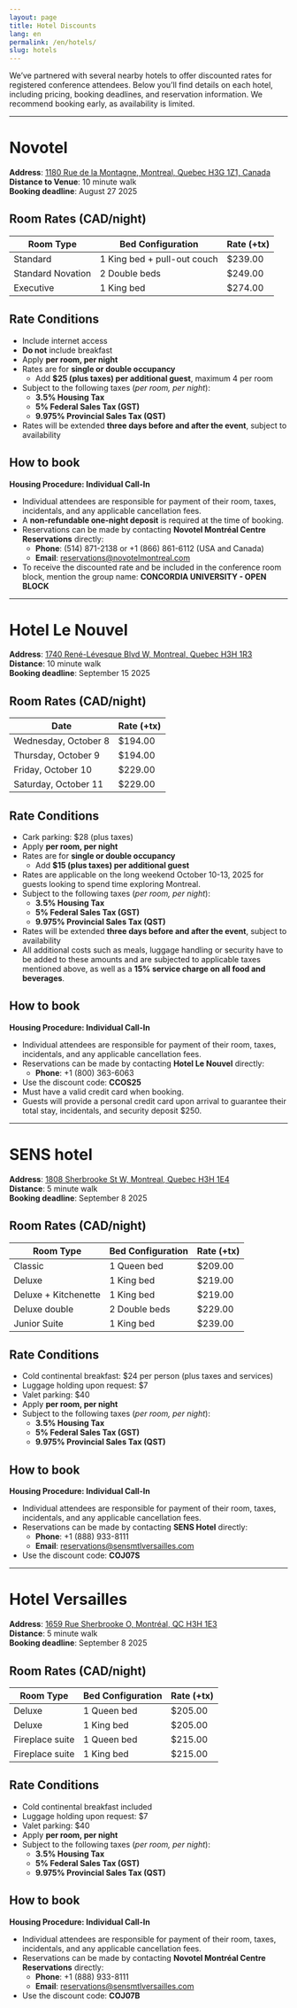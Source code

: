 ```yaml
---
layout: page
title: Hotel Discounts
lang: en
permalink: /en/hotels/
slug: hotels
---
```


We’ve partnered with several nearby hotels to offer discounted rates for registered conference attendees. Below you’ll find details on each hotel, including pricing, booking deadlines, and reservation information. We recommend booking early, as availability is limited.

---
# Novotel

**Address**: [1180 Rue de la Montagne, Montreal, Quebec H3G 1Z1, Canada](https://maps.app.goo.gl/aG5UW4ULqqUQkB2x8) \
**Distance to Venue**: 10 minute walk \
**Booking deadline**: August 27 2025

## Room Rates (CAD/night)

| Room Type             | Bed Configuration               | Rate (+tx) |
|-----------------------|---------------------------------|------------------|
| Standard              | 1 King bed + pull-out couch     | $239.00          |
| Standard Novation     | 2 Double beds                   | $249.00          |
| Executive             | 1 King bed                      | $274.00          |

## Rate Conditions

- Include internet access
- **Do not** include breakfast
- Apply **per room, per night**
- Rates are for **single or double occupancy**
  - Add **$25 (plus taxes) per additional guest**, maximum 4 per room
- Subject to the following taxes (*per room, per night*):
  - **3.5% Housing Tax**
  - **5% Federal Sales Tax (GST)**
  - **9.975% Provincial Sales Tax (QST)**
- Rates will be extended **three days before and after the event**, subject to availability

## How to book

**Housing Procedure: Individual Call-In**

- Individual attendees are responsible for payment of their room, taxes, incidentals, and any applicable cancellation fees.
- A **non-refundable one-night deposit** is required at the time of booking.
- Reservations can be made by contacting **Novotel Montréal Centre Reservations** directly:
  - **Phone**: (514) 871-2138 or +1 (866) 861-6112 (USA and Canada)
  - **Email**: [reservations@novotelmontreal.com](mailto:reservations@novotelmontreal.com)
- To receive the discounted rate and be included in the conference room block, mention the group name:
  **CONCORDIA UNIVERSITY - OPEN BLOCK**

---
# Hotel Le Nouvel

**Address**: [1740 René-Lévesque Blvd W, Montreal, Quebec H3H 1R3](https://maps.app.goo.gl/EEGD3E91MGS6DXkV8) \
**Distance**: 10 minute walk \
**Booking deadline**: September 15 2025

## Room Rates (CAD/night)

| Date                  |  Rate (+tx) |
|-----------------------|------------------|
| Wednesday, October 8  | $194.00          |
| Thursday, October 9   | $194.00          |
| Friday, October 10    | $229.00          |
| Saturday, October 11  | $229.00          |

## Rate Conditions

- Cark parking: $28 (plus taxes)
- Apply **per room, per night**
- Rates are for **single or double occupancy**
  - Add **$15 (plus taxes) per additional guest**
- Rates are applicable on the long weekend October 10-13, 2025 for guests looking to spend time exploring Montreal.
- Subject to the following taxes (*per room, per night*):
  - **3.5% Housing Tax**
  - **5% Federal Sales Tax (GST)**
  - **9.975% Provincial Sales Tax (QST)**
- Rates will be extended **three days before and after the event**, subject to availability
- All additional costs such as meals, luggage handling or security have to be added to these amounts and are subjected to applicable taxes mentioned above, as well as a **15% service charge on all food and beverages**.

## How to book

**Housing Procedure: Individual Call-In**

- Individual attendees are responsible for payment of their room, taxes, incidentals, and any applicable cancellation fees.
- Reservations can be made by contacting **Hotel Le Nouvel** directly:
  - **Phone**: +1 (800) 363-6063
- Use the discount code: **CCOS25**
- Must have a valid credit card when booking.
- Guests will provide a personal credit card upon arrival to guarantee their total stay, incidentals, and security deposit $250.

---
# SENS hotel

**Address**: [1808 Sherbrooke St W, Montreal, Quebec H3H 1E4](https://maps.app.goo.gl/d9hWnXPAM5by9em98) \
**Distance**: 5 minute walk \
**Booking deadline**: September 8 2025

## Room Rates (CAD/night)

| Room Type             | Bed Configuration    | Rate (+tx) |
|-----------------------|----------------------|------------|
| Classic               | 1 Queen bed          | $209.00    |
| Deluxe                | 1 King bed           | $219.00    |
| Deluxe + Kitchenette  | 1 King bed           | $219.00    |
| Deluxe double         | 2 Double beds        | $229.00    |
| Junior Suite          | 1 King bed           | $239.00    |

## Rate Conditions

- Cold continental breakfast: $24 per person (plus taxes and services)
- Luggage holding upon request: $7
- Valet parking: $40
- Apply **per room, per night**
- Subject to the following taxes (*per room, per night*):
  - **3.5% Housing Tax**
  - **5% Federal Sales Tax (GST)**
  - **9.975% Provincial Sales Tax (QST)**

## How to book

**Housing Procedure: Individual Call-In**

- Individual attendees are responsible for payment of their room, taxes, incidentals, and any applicable cancellation fees.
- Reservations can be made by contacting **SENS Hotel** directly:
  - **Phone**: +1 (888) 933-8111
  - **Email**: [reservations@sensmtlversailles.com](mailto:reservations@sensmtlversailles.com)
- Use the discount code: **COJ07S**

---
# Hotel Versailles

**Address**: [1659 Rue Sherbrooke O, Montréal, QC H3H 1E3](https://maps.app.goo.gl/oyuTFor889jFQ6gY6) \
**Distance**: 5 minute walk \
**Booking deadline**: September 8 2025

## Room Rates (CAD/night)

| Room Type             | Bed Configuration               | Rate (+tx) |
|-----------------------|---------------------------------|------------------|
| Deluxe                | 1 Queen bed                     | $205.00          |
| Deluxe                | 1 King bed                      | $205.00          |
| Fireplace suite       | 1 Queen bed                     | $215.00          |
| Fireplace suite       | 1 King bed                      | $215.00          |

## Rate Conditions

- Cold continental breakfast included
- Luggage holding upon request: $7
- Valet parking: $40
- Apply **per room, per night** 
- Subject to the following taxes (*per room, per night*):
  - **3.5% Housing Tax**
  - **5% Federal Sales Tax (GST)**
  - **9.975% Provincial Sales Tax (QST)**

## How to book

**Housing Procedure: Individual Call-In**

- Individual attendees are responsible for payment of their room, taxes, incidentals, and any applicable cancellation fees.
- Reservations can be made by contacting **Novotel Montréal Centre Reservations** directly:
  - **Phone**: +1 (888) 933-8111
  - **Email**: [reservations@sensmtlversailles.com](mailto:reservations@sensmtlversailles.com)
- Use the discount code: **COJ07B**
